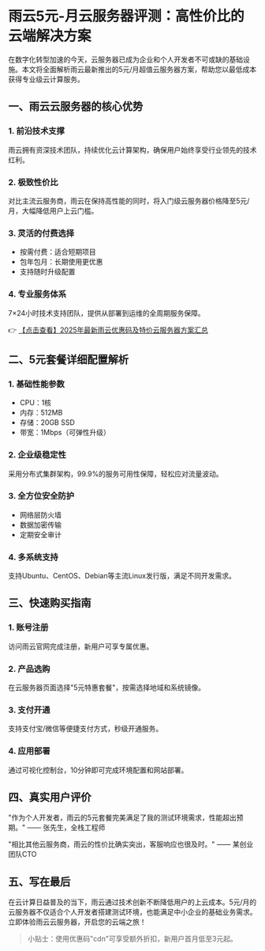 # 雨云5元-月云服务器评测：高性价比的云端解决方案

在数字化转型加速的今天，云服务器已成为企业和个人开发者不可或缺的基础设施。本文将全面解析雨云最新推出的5元/月超值云服务器方案，帮助您以最低成本获得专业级云计算服务。

## 一、雨云云服务器的核心优势

### 1. 前沿技术支撑
雨云拥有资深技术团队，持续优化云计算架构，确保用户始终享受行业领先的技术红利。

### 2. 极致性价比
对比主流云服务商，雨云在保持高性能的同时，将入门级云服务器价格降至5元/月，大幅降低用户上云门槛。

### 3. 灵活的付费选择
- 按需付费：适合短期项目
- 包年包月：长期使用更优惠
- 支持随时升级配置

### 4. 专业服务体系
7×24小时技术支持团队，提供从部署到运维的全周期服务保障。

👉 [【点击查看】2025年最新雨云优惠码及特价云服务器方案汇总](https://bit.ly/RainYun)

## 二、5元套餐详细配置解析

### 1. 基础性能参数
- CPU：1核
- 内存：512MB
- 存储：20GB SSD
- 带宽：1Mbps（可弹性升级）

### 2. 企业级稳定性
采用分布式集群架构，99.9%的服务可用性保障，轻松应对流量波动。

### 3. 全方位安全防护
- 网络层防火墙
- 数据加密传输
- 定期安全审计

### 4. 多系统支持
支持Ubuntu、CentOS、Debian等主流Linux发行版，满足不同开发需求。

## 三、快速购买指南

### 1. 账号注册
访问雨云官网完成注册，新用户可享专属优惠。

### 2. 产品选购
在云服务器页面选择"5元特惠套餐"，按需选择地域和系统镜像。

### 3. 支付开通
支持支付宝/微信等便捷支付方式，秒级开通服务。

### 4. 应用部署
通过可视化控制台，10分钟即可完成环境配置和网站部署。

## 四、真实用户评价

"作为个人开发者，雨云的5元套餐完美满足了我的测试环境需求，性能超出预期。" —— 张先生，全栈工程师

"相比其他云服务商，雨云的性价比确实突出，客服响应也很及时。" —— 某创业团队CTO

## 五、写在最后

在云计算日益普及的当下，雨云通过技术创新不断降低用户的上云成本。5元/月的云服务器不仅适合个人开发者搭建测试环境，也能满足中小企业的基础业务需求。立即体验雨云云服务器，开启您的云端之旅！

> 小贴士：使用优惠码"cdn"可享受额外折扣，新用户首月低至3元起。